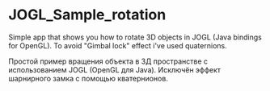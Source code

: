 # JOGL_Sample_rotation
Simple app that shows you how to rotate 3D objects in JOGL (Java bindings for OpenGL). To avoid "Gimbal lock" effect i've used quaternions.

Простой пример вращения объекта в 3Д пространстве с использованием JOGL (OpenGL для Java). Исключён эффект 
шарнирного замка с помощью кватернионов.
